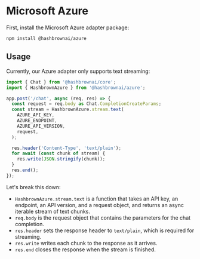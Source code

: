 # Microsoft Azure

First, install the Microsoft Azure adapter package:

```shell
npm install @hashbrownai/azure
```

## Usage

Currently, our Azure adapter only supports text streaming:

```ts
import { Chat } from '@hashbrownai/core';
import { HashbrownAzure } from '@hashbrownai/azure';

app.post('/chat', async (req, res) => {
  const request = req.body as Chat.CompletionCreateParams;
  const stream = HashbrownAzure.stream.text(
    AZURE_API_KEY,
    AZURE_ENDPOINT,
    AZURE_API_VERSION,
    request,
  );

  res.header('Content-Type', 'text/plain');
  for await (const chunk of stream) {
    res.write(JSON.stringify(chunk));
  }
  res.end();
});
```

Let's break this down:

- `HashbrownAzure.stream.text` is a function that takes an API key, an endpoint, an API version, and a request object, and returns an async iterable stream of text chunks.
- `req.body` is the request object that contains the parameters for the chat completion.
- `res.header` sets the response header to `text/plain`, which is required for streaming.
- `res.write` writes each chunk to the response as it arrives.
- `res.end` closes the response when the stream is finished.
